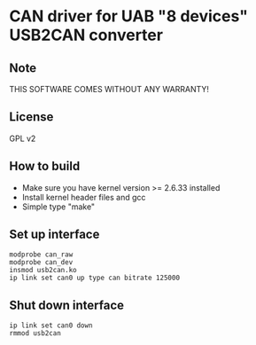 CAN driver for UAB "8 devices" USB2CAN converter
================================================

Note
----
THIS SOFTWARE COMES WITHOUT ANY WARRANTY!


License
-------
GPL v2


How to build
------------
* Make sure you have kernel version >= 2.6.33 installed
* Install kernel header files and gcc
* Simple type "make"


Set up interface
----------------
    modprobe can_raw
    modprobe can_dev
    insmod usb2can.ko
    ip link set can0 up type can bitrate 125000


Shut down interface
-------------------
    ip link set can0 down
    rmmod usb2can
